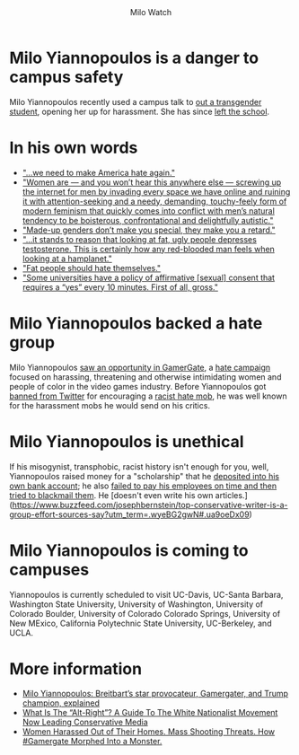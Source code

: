 <header>
Milo Watch
</header>

# Milo Yiannopoulos is a danger to campus safety
Milo Yiannopoulos recently used a campus talk to [out a transgender student](http://nymag.com/thecut/2016/12/milo-yiannopoulos-harassed-a-trans-student-at-uw-milwaukee.html), opening her up for harassment. She has since [left the school](http://www.themarysue.com/milo-yiannopoulos-university-apology/).

# In his own words
* ["...we need to make America hate again."](http://archive.is/2vSLJ)
* ["Women are — and you won’t hear this anywhere else — screwing up the internet for men by invading every space we have online and ruining it with attention-seeking and a needy, demanding, touchy-feely form of modern feminism that quickly comes into conflict with men’s natural tendency to be boisterous, confrontational and delightfully autistic."](http://archive.is/bSBGL)
* ["Made-up genders don’t make you special, they make you a retard."](http://archive.is/oNL2f)
* ["...it stands to reason that looking at fat, ugly people depresses testosterone. This is certainly how any red-blooded man feels when looking at a hamplanet."](http://archive.is/NAFms)
* ["Fat people should hate themselves."](http://archive.is/WIfA4)
* ["Some universities have a policy of affirmative [sexual] consent that requires a “yes” every 10 minutes. First of all, gross."](http://archive.is/2Rupq)

# Milo Yiannopoulos backed a hate group
Milo Yiannopoulos [saw an opportunity in GamerGate](http://www.salon.com/2014/10/28/gamergates_fickle_hero_the_dark_opportunism_of_breitbarts_milo_yiannopoulos/), a [hate campaign](http://www.bostonmagazine.com/news/article/2015/04/28/gamergate/) focused on harassing, threatening and otherwise intimidating women and people of color in the video games industry. 
Before Yiannopoulos got [banned from Twitter](https://www.buzzfeed.com/charliewarzel/twitter-just-permanently-suspended-conservative-writer-milo?utm_term=.nuRAp2lLw#.aqk1YJkWK) for encouraging a [racist hate mob](https://www.washingtonpost.com/news/the-intersect/wp/2016/07/21/what-it-takes-to-get-banned-from-twitter/), he was well known for the harassment mobs he would send on his critics.

# Milo Yiannopoulos is unethical
If his misogynist, transphobic, racist history isn't enough for you, well, Yiannopoulos raised money for a "scholarship" that he [deposited into his own bank account](http://www.mediaite.com/online/breitbarts-milo-yiannopoulos-raised-100k-for-charity-deposits-it-in-his-bank-account/); he also [failed to pay his employees on time and then tried to blackmail them](https://www.theguardian.com/media/2013/mar/01/the-kernel). He [doesn't even write his own articles.]
(https://www.buzzfeed.com/josephbernstein/top-conservative-writer-is-a-group-effort-sources-say?utm_term=.wyeBG2gwN#.ua9oeDx09)

# Milo Yiannopoulos is coming to campuses
Yiannopoulos is currently scheduled to visit UC-Davis, UC-Santa Barbara, Washington State University, University of Washington, University of Colorado Boulder, University of Colorado Colorado Springs, University of New MExico, California Polytechnic State University, UC-Berkeley, and UCLA.

# More information
* [Milo Yiannopoulos: Breitbart’s star provocateur, Gamergater, and Trump champion, explained](http://www.vox.com/2016/4/4/11355876/milo-yiannopoulos)
* [What Is The “Alt-Right”? A Guide To The White Nationalist Movement Now Leading Conservative Media](http://mediamatters.org/blog/2016/08/25/what-alt-right-guide-white-nationalist-movement-now-leading-conservative-media/212643)
* [Women Harassed Out of Their Homes. Mass Shooting Threats. How #Gamergate Morphed Into a Monster.](http://www.motherjones.com/media/2014/10/gamergate-explained)
